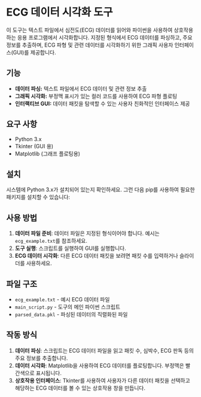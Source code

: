 # ECG 데이터 시각화 도구

이 도구는 텍스트 파일에서 심전도(ECG) 데이터를 읽어와 파이썬을 사용하여 상호작용하는 응용 프로그램에서 시각화합니다. 지정된 형식에서 ECG 데이터를 파싱하고, 주요 정보를 추출하며, ECG 파형 및 관련 데이터를 시각화하기 위한 그래픽 사용자 인터페이스(GUI)를 제공합니다.

## 기능

- **데이터 파싱:** 텍스트 파일에서 ECG 데이터 및 관련 정보 추출
- **그래픽 시각화:** 부정맥 표시가 있는 컬러 코드를 사용하여 ECG 파형 플로팅
- **인터랙티브 GUI:** 데이터 패킷을 탐색할 수 있는 사용자 친화적인 인터페이스 제공

## 요구 사항

- Python 3.x
- Tkinter (GUI 용)
- Matplotlib (그래프 플로팅용)

## 설치

시스템에 Python 3.x가 설치되어 있는지 확인하세요. 그런 다음 pip를 사용하여 필요한 패키지를 설치할 수 있습니다:

## 사용 방법

1. **데이터 파일 준비**: 데이터 파일은 지정된 형식이어야 합니다. 예시는 `ecg_example.txt`를 참조하세요.
2. **도구 실행**: 스크립트를 실행하여 GUI를 실행합니다.
3. **ECG 데이터 시각화**: 다른 ECG 데이터 패킷을 보려면 패킷 수를 입력하거나 슬라이더를 사용하세요.

## 파일 구조

- `ecg_example.txt` - 예시 ECG 데이터 파일
- `main_script.py` - 도구의 메인 파이썬 스크립트
- `parsed_data.pkl` - 파싱된 데이터의 직렬화된 파일

## 작동 방식

1. **데이터 파싱**: 스크립트는 ECG 데이터 파일을 읽고 패킷 수, 심박수, ECG 판독 등의 주요 정보를 추출합니다.
2. **데이터 시각화**: Matplotlib을 사용하여 ECG 데이터를 플로팅합니다. 부정맥은 빨간색으로 표시됩니다.
3. **상호작용 인터페이스**: Tkinter를 사용하여 사용자가 다른 데이터 패킷을 선택하고 해당하는 ECG 데이터를 볼 수 있는 상호작용 창을 만듭니다.
